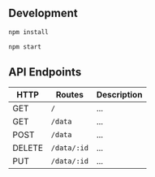 ## Development

```sh
npm install
```

```sh
npm start
```
## API Endpoints

| HTTP   | Routes         | Description |
| ------ | -------------- | ----------- |
| GET    | `/`            | ...         |
| GET    | `/data`        | ...         |
| POST   | `/data`        | ...         |
| DELETE | `/data/:id`    | ...         |
| PUT    | `/data/:id`    | ...         |
